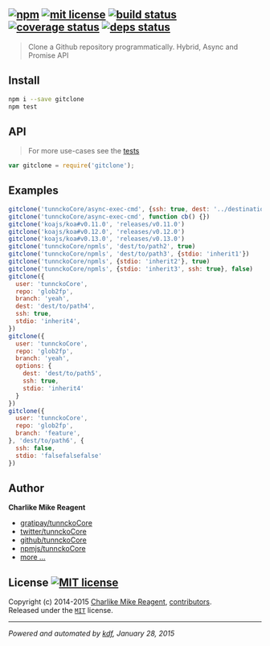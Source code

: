 ## [![npm][npmjs-img]][npmjs-url] [![mit license][license-img]][license-url] [![build status][travis-img]][travis-url] [![coverage status][coveralls-img]][coveralls-url] [![deps status][daviddm-img]][daviddm-url]

> Clone a Github repository programmatically. Hybrid, Async and Promise API

## Install
```bash
npm i --save gitclone
npm test
```


## API
> For more use-cases see the [tests](./test.js)

```js
var gitclone = require('gitclone');
```


## Examples

```js
gitclone('tunnckoCore/async-exec-cmd', {ssh: true, dest: '../destination/'})
gitclone('tunnckoCore/async-exec-cmd', function cb() {})
gitclone('koajs/koa#v0.11.0', 'releases/v0.11.0')
gitclone('koajs/koa#v0.12.0', 'releases/v0.12.0')
gitclone('koajs/koa#v0.13.0', 'releases/v0.13.0')
gitclone('tunnckoCore/npmls', 'dest/to/path2', true)
gitclone('tunnckoCore/npmls', 'dest/to/path3', {stdio: 'inherit1'})
gitclone('tunnckoCore/npmls', {stdio: 'inherit2'}, true)
gitclone('tunnckoCore/npmls', {stdio: 'inherit3', ssh: true}, false)
gitclone({
  user: 'tunnckoCore',
  repo: 'glob2fp',
  branch: 'yeah',
  dest: 'dest/to/path4',
  ssh: true,
  stdio: 'inherit4',
})
gitclone({
  user: 'tunnckoCore',
  repo: 'glob2fp',
  branch: 'yeah',
  options: {
    dest: 'dest/to/path5',
    ssh: true,
    stdio: 'inherit4'
  }
})
gitclone({
  user: 'tunnckoCore',
  repo: 'glob2fp',
  branch: 'feature',
}, 'dest/to/path6', {
  ssh: false,
  stdio: 'falsefalsefalse'
})
```


## Author
**Charlike Mike Reagent**
+ [gratipay/tunnckoCore][author-gratipay]
+ [twitter/tunnckoCore][author-twitter]
+ [github/tunnckoCore][author-github]
+ [npmjs/tunnckoCore][author-npmjs]
+ [more ...][contrib-more]


## License [![MIT license][license-img]][license-url]
Copyright (c) 2014-2015 [Charlike Mike Reagent][contrib-more], [contributors][contrib-graf].  
Released under the [`MIT`][license-url] license.


[npmjs-url]: http://npm.im/gitclone
[npmjs-img]: https://img.shields.io/npm/v/gitclone.svg?style=flat&label=gitclone

[coveralls-url]: https://coveralls.io/r/tunnckoCore/gitclone?branch=master
[coveralls-img]: https://img.shields.io/coveralls/tunnckoCore/gitclone.svg?style=flat

[license-url]: https://github.com/tunnckoCore/gitclone/blob/master/license.md
[license-img]: https://img.shields.io/badge/license-MIT-blue.svg?style=flat

[travis-url]: https://travis-ci.org/tunnckoCore/gitclone
[travis-img]: https://img.shields.io/travis/tunnckoCore/gitclone.svg?style=flat

[daviddm-url]: https://david-dm.org/tunnckoCore/gitclone
[daviddm-img]: https://img.shields.io/david/tunnckoCore/gitclone.svg?style=flat

[author-gratipay]: https://gratipay.com/tunnckoCore
[author-twitter]: https://twitter.com/tunnckoCore
[author-github]: https://github.com/tunnckoCore
[author-npmjs]: https://npmjs.org/~tunnckocore

[contrib-more]: http://j.mp/1stW47C
[contrib-graf]: https://github.com/tunnckoCore/gitclone/graphs/contributors

***

_Powered and automated by [kdf](https://github.com/tunnckoCore), January 28, 2015_